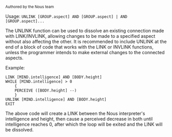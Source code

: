 <sub>Authored by the Nous team</sub>

Usage: `UNLINK [GROUP.aspect] AND [GROUP.aspect] | AND [GROUP.aspect]...`

The UNLINK function can be used to dissolve an existing connection made with LINK/INVLINK, allowing changes to be made to a specified aspect without also affecting the other. It is recommended to include UNLINK at the end of a block of code that works with the LINK or INVLINK functions, unless the programmer intends to make external changes to the connected aspects.

Example:
```
LINK [MIND.intelligence] AND [BODY.height]
WHILE [MIND.intelligence] > 0
    {
    PERCEIVE ([BODY.height] --)
    }
UNLINK [MIND.intelligence] AND [BODY.height]
EXIT
```

The above code will create a LINK between the Nous interpreter's intelligence and height, then cause a perceived decrease in both until intelligence reaches 0, after which the loop will be exited and the LINK will be dissolved.